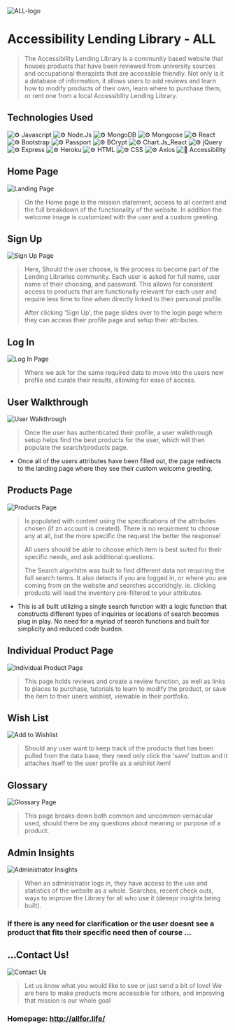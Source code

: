 ![ALL-logo](images/All-logo.png)
# Accessibility Lending Library - ALL
>The Accessibility Lending Library is a community based website that houses products that have been reviewed from university sources and occupational therapists that are accessible friendly. Not only is it a database of information, it allows users to add reviews and learn how to modify products of their own, learn where to purchase them, or rent one from a local Accessiblity Lending Library. 

## Technologies Used

![⚙️ Javascript](https://img.shields.io/badge/⚙️-Javascript-blue.svg)
![⚙️ Node.Js](https://img.shields.io/badge/⚙️-Node.Js-blue.svg)
![⚙️ MongoDB](https://img.shields.io/badge/⚙️-MongoDB-blue.svg)
![⚙️ Mongoose](https://img.shields.io/badge/⚙️-Mongoose-blue.svg)
![⚙️ React](https://img.shields.io/badge/⚙️-React-blue.svg)
![⚙️ Bootstrap](https://img.shields.io/badge/⚙️-Bootstrap-blue.svg)
![⚙️ Passport](https://img.shields.io/badge/⚙️-Passport-blue.svg)
![⚙️ BCrypt](https://img.shields.io/badge/⚙️-BCrypt-blue.svg)
![⚙️ Chart.Js_React](https://img.shields.io/badge/⚙-Chart.JS_React-blue.svg)
![⚙️ jQuery](https://img.shields.io/badge/⚙️-jQuery-blue.svg)
![⚙️ Express](https://img.shields.io/badge/⚙️-Express-blue.svg)
![⚙️ Heroku](https://img.shields.io/badge/⚙️-Heroku-blue.svg)
![⚙️ HTML](https://img.shields.io/badge/⚙️-HTML-blue.svg)
![⚙️ CSS](https://img.shields.io/badge/⚙️-CSS-blue.svg)
![⚙️ Axios](https://img.shields.io/badge/⚙️-Axios.-blue.svg)
![🤝‍‍‍ Accessibility](https://img.shields.io/badge/🤝‍-Accessibility-blue.svg)



## Home Page
![Landing Page](Images/LandingPage.png)

>On the Home page is the mission statement, access to all content and the full breakdown of the functionality of the website. In addition the welcome image is customized with the user and a custom greeting.

## Sign Up
![Sign Up Page](Images/SignUp.png)

>Here, Should the user choose, is the process to become part of the Lending Libraries community. Each user is asked for full name, user name of their choosing, and password. This allows for consistent access to products that are functionally relevant for each user and require less time to fine when directly linked to their personal profile. 
>
>After clicking 'Sign Up', the page slides over to the login page where they can access their profile page and setup their attributes.

## Log In
![Log In Page](Images/LoginNew.png)

>Where we ask for the same required data to move into the users new profile and curate their results, allowing for ease of access. 

## User Walkthrough 
![User Walkthrough](Images/SetupProfile.png)

>Once the user has authenticated their profile, a user walkthrough setup helps find the best products for the user, which will then populate the search/products page. 

+ Once all of the users attributes have been filled out, the page redirects to the landing page where they see their custom welcome greeting.

## Products Page
![Products Page](Images/products.png)

>Is populated with content using the specifications of the attributes chosen (if zn account is created). There is no requirment to choose any at all, but the more specific the request the better the response! 
>
>All users should be able to choose which item is best suited for their specific needs, and ask additional questions. 
>
>The Search algorhitm was built to find different data not requiring the full search terms. It also detects if you are logged in, or where you are coming from on the website and searches accoridngly. ie. clicking products will load the inventory pre-filtered to your attributes.

* This is all built utilizing a single search function with a logic function that constructs different types of inquiries or locations of search becomes plug in play. No need for a myriad of search functions and built for simplicity and reduced code burden.

## Individual Product Page
![Individual Product Page](Images/individualProduct.png)

>This page holds reviews and create a review function, as well as links to places to purchase, tutorials to learn to modify the product, or save the item to their users wishlist, viewable in their portfolio.


## Wish List
![Add to Wishlist](Images/wishlistAdd.png)

>Should any user want to keep track of the products that has been pulled from the data base, they need only click the 'save' button and it attaches itself to the user profile as a wishlist item!

## Glossary
![Glossary Page](Images/Glossary.png)

> This page breaks down both common and uncommon vernacular used, should there be any questions about meaning or purpose of a product.

## Admin Insights
![Administrator Insights](Images/insights.png)

> When an administrator logs in, they have access to the use and statistics of the website as a whole. Searches, recent check outs, ways to improve the Library for all who use it (deeepr insights being built).


### If there is any need for clarification or the user doesnt see a product that fits their specific need then of course ...

## ...Contact Us!
![Contact Us](Images/ContactALL.png)

> Let us know what you would like to see or just send a bit of love! We are here to make products more accessible for others, and improving that mission is our whole goal

### Homepage: http://allfor.life/
